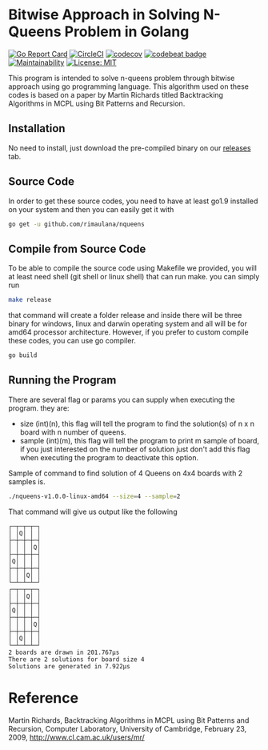 # Bitwise Approach in Solving N-Queens Problem in Golang

[![Go Report Card](https://goreportcard.com/badge/github.com/rimaulana/nqueens)](https://goreportcard.com/report/github.com/rimaulana/nqueens) [![CircleCI](https://img.shields.io/circleci/project/github/rimaulana/nqueens.svg)](https://circleci.com/gh/rimaulana/nqueens/tree/master) [![codecov](https://codecov.io/gh/rimaulana/nqueens/branch/master/graph/badge.svg)](https://codecov.io/gh/rimaulana/nqueens) [![codebeat badge](https://codebeat.co/badges/c217e8a8-b808-4b35-aee0-a0705874289d)](https://codebeat.co/projects/github-com-rimaulana-nqueens-master) [![Maintainability](https://api.codeclimate.com/v1/badges/4a663411cfea93342333/maintainability)](https://codeclimate.com/github/rimaulana/nqueens/maintainability) [![License: MIT](https://img.shields.io/badge/License-MIT-blue.svg)](https://opensource.org/licenses/MIT)

This program is intended to solve n-queens problem through bitwise approach using go programming language. This algorithm used on these codes is based on a paper by Martin Richards titled Backtracking Algorithms in MCPL using Bit Patterns and Recursion.

## Installation
No need to install, just download the pre-compiled binary on our [releases](https://github.com/rimaulana/nqueens/releases) tab.

## Source Code
In order to get these source codes, you need to have at least go1.9 installed on your system and then you can easily get it with
```bash
go get -u github.com/rimaulana/nqueens
```

## Compile from Source Code
To be able to compile the source code using Makefile we provided, you will at least need shell (git shell or linux shell) that can run make. you can simply run
```bash
make release
```
that command will create a folder release and inside there will be three binary for windows, linux and darwin operating system and all will be for amd64 processor architecture. However, if you prefer to custom compile these codes, you can use go compiler.
```bash
go build
```

## Running the Program
There are several flag or params you can supply when executing the program. they are:

* size (int)(n), this flag will tell the program to find the solution(s) of n x n board with n number of queens.
* sample (int)(m), this flag will tell the program to print m sample of board, if you just interested on the number of solution just don't add this flag when executing the program to deactivate this option.

Sample of command to find solution of 4 Queens on 4x4 boards with 2 samples is.
```bash
./nqueens-v1.0.0-linux-amd64 --size=4 --sample=2
```
That command will give us output like the following
```text
┌─┬─┬─┬─┐
│ │Q│ │ │
├─┼─┼─┼─┤
│ │ │ │Q│
├─┼─┼─┼─┤
│Q│ │ │ │
├─┼─┼─┼─┤
│ │ │Q│ │
└─┴─┴─┴─┘
┌─┬─┬─┬─┐
│ │ │Q│ │
├─┼─┼─┼─┤
│Q│ │ │ │
├─┼─┼─┼─┤
│ │ │ │Q│
├─┼─┼─┼─┤
│ │Q│ │ │
└─┴─┴─┴─┘
2 boards are drawn in 201.767µs
There are 2 solutions for board size 4
Solutions are generated in 7.922µs
```
# Reference
Martin Richards, Backtracking Algorithms in MCPL using Bit Patterns and Recursion, Computer Laboratory, University of Cambridge, February 23, 2009, http://www.cl.cam.ac.uk/users/mr/